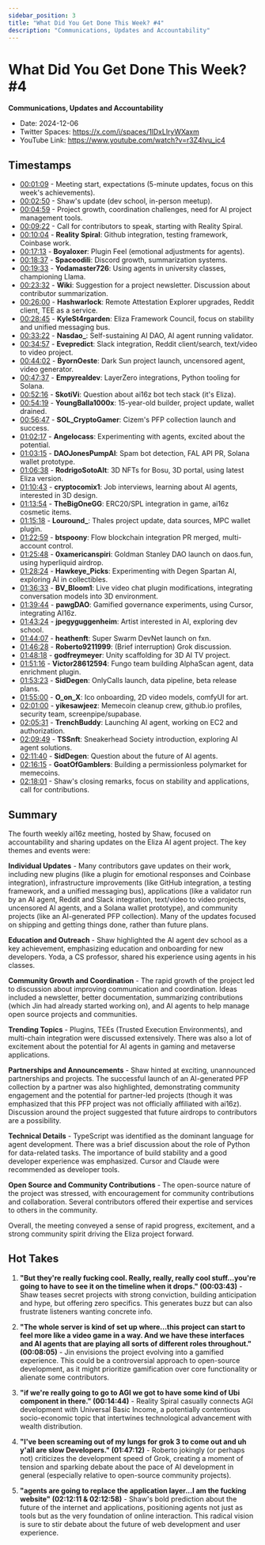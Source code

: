 ```yaml
---
sidebar_position: 3
title: "What Did You Get Done This Week? #4"
description: "Communications, Updates and Accountability"
---
```


# What Did You Get Done This Week? #4

**Communications, Updates and Accountability**

- Date: 2024-12-06
- Twitter Spaces: https://x.com/i/spaces/1lDxLlryWXaxm
- YouTube Link: https://www.youtube.com/watch?v=r3Z4lvu_ic4


## Timestamps

- [00:01:09](<https://www.youtube.com/watch?v=r3Z4lvu_ic4&t=69>) - Meeting start, expectations (5-minute updates, focus on this week's achievements).
- [00:02:50](<https://www.youtube.com/watch?v=r3Z4lvu_ic4&t=170>) - Shaw's update (dev school, in-person meetup).
- [00:04:59](<https://www.youtube.com/watch?v=r3Z4lvu_ic4&t=299>) - Project growth, coordination challenges, need for AI project management tools.
- [00:09:22](<https://www.youtube.com/watch?v=r3Z4lvu_ic4&t=562>) - Call for contributors to speak, starting with Reality Spiral.
- [00:10:04](<https://www.youtube.com/watch?v=r3Z4lvu_ic4&t=604>) - **Reality Spiral**: Github integration, testing framework, Coinbase work.
- [00:17:13](<https://www.youtube.com/watch?v=r3Z4lvu_ic4&t=1033>) - **Boyaloxer**: Plugin Feel (emotional adjustments for agents).
- [00:18:37](<https://www.youtube.com/watch?v=r3Z4lvu_ic4&t=1117>) - **Spaceodili**: Discord growth, summarization systems.
- [00:19:33](<https://www.youtube.com/watch?v=r3Z4lvu_ic4&t=1173>) - **Yodamaster726**: Using agents in university classes, championing Llama.
- [00:23:32](<https://www.youtube.com/watch?v=r3Z4lvu_ic4&t=1412>) - **Wiki**: Suggestion for a project newsletter. Discussion about contributor summarization.
- [00:26:00](<https://www.youtube.com/watch?v=r3Z4lvu_ic4&t=1560>) - **Hashwarlock**: Remote Attestation Explorer upgrades, Reddit client, TEE as a service.
- [00:28:45](<https://www.youtube.com/watch?v=r3Z4lvu_ic4&t=1725>) - **KyleSt4rgarden**: Eliza Framework Council, focus on stability and unified messaging bus.
- [00:33:22](<https://www.youtube.com/watch?v=r3Z4lvu_ic4&t=2002>) - **Nasdao_**: Self-sustaining AI DAO, AI agent running validator.
- [00:34:57](<https://www.youtube.com/watch?v=r3Z4lvu_ic4&t=2097>) - **Evepredict**: Slack integration, Reddit client/search, text/video to video project.
- [00:44:02](<https://www.youtube.com/watch?v=r3Z4lvu_ic4&t=2642>) - **ByornOeste**: Dark Sun project launch, uncensored agent, video generator.
- [00:47:37](<https://www.youtube.com/watch?v=r3Z4lvu_ic4&t=2857>) - **Empyrealdev**: LayerZero integrations, Python tooling for Solana.
- [00:52:16](<https://www.youtube.com/watch?v=r3Z4lvu_ic4&t=3136>) - **SkotiVi**: Question about ai16z bot tech stack (it's Eliza).
- [00:54:19](<https://www.youtube.com/watch?v=r3Z4lvu_ic4&t=3259>) - **YoungBalla1000x**: 15-year-old builder, project update, wallet drained.
- [00:56:47](<https://www.youtube.com/watch?v=r3Z4lvu_ic4&t=3407>) - **SOL_CryptoGamer**: Cizem's PFP collection launch and success.
- [01:02:17](<https://www.youtube.com/watch?v=r3Z4lvu_ic4&t=3737>) - **Angelocass**: Experimenting with agents, excited about the potential.
- [01:03:15](<https://www.youtube.com/watch?v=r3Z4lvu_ic4&t=3795>) - **DAOJonesPumpAI**: Spam bot detection, FAL API PR, Solana wallet prototype.
- [01:06:38](<https://www.youtube.com/watch?v=r3Z4lvu_ic4&t=3998>) - **RodrigoSotoAlt**: 3D NFTs for Bosu, 3D portal, using latest Eliza version.
- [01:10:43](<https://www.youtube.com/watch?v=r3Z4lvu_ic4&t=4243>) - **cryptocomix1**: Job interviews, learning about AI agents, interested in 3D design.
- [01:13:54](<https://www.youtube.com/watch?v=r3Z4lvu_ic4&t=4434>) - **TheBigOneGG**: ERC20/SPL integration in game, ai16z cosmetic items.
- [01:15:18](<https://www.youtube.com/watch?v=r3Z4lvu_ic4&t=4518>) - **Louround_**: Thales project update, data sources, MPC wallet plugin.
- [01:22:59](<https://www.youtube.com/watch?v=r3Z4lvu_ic4&t=4979>) - **btspoony**: Flow blockchain integration PR merged, multi-account control.
- [01:25:48](<https://www.youtube.com/watch?v=r3Z4lvu_ic4&t=5148>) - **0xamericanspiri**: Goldman Stanley DAO launch on daos.fun, using hyperliquid airdrop.
- [01:28:24](<https://www.youtube.com/watch?v=r3Z4lvu_ic4&t=5304>) - **Hawkeye_Picks**: Experimenting with Degen Spartan AI, exploring AI in collectibles.
- [01:36:33](<https://www.youtube.com/watch?v=r3Z4lvu_ic4&t=5793>) - **BV_Bloom1**: Live video chat plugin modifications, integrating conversation models into 3D environment.
- [01:39:44](<https://www.youtube.com/watch?v=r3Z4lvu_ic4&t=5984>) - **pawgDAO**: Gamified governance experiments, using Cursor, integrating AI16z.
- [01:43:24](<https://www.youtube.com/watch?v=r3Z4lvu_ic4&t=6204>) - **jpegyguggenheim**: Artist interested in AI, exploring dev school.
- [01:44:07](<https://www.youtube.com/watch?v=r3Z4lvu_ic4&t=6247>) - **heathenft**: Super Swarm DevNet launch on fxn.
- [01:46:28](<https://www.youtube.com/watch?v=r3Z4lvu_ic4&t=6388>) - **Roberto9211999**: (Brief interruption) Grok discussion.
- [01:48:18](<https://www.youtube.com/watch?v=r3Z4lvu_ic4&t=6498>) - **godfreymeyer**: Unity scaffolding for 3D AI TV project.
- [01:51:16](<https://www.youtube.com/watch?v=r3Z4lvu_ic4&t=6676>) - **Victor28612594**: Fungo team building AlphaScan agent, data enrichment plugin.
- [01:53:23](<https://www.youtube.com/watch?v=r3Z4lvu_ic4&t=6803>) - **SidDegen**: OnlyCalls launch, data pipeline, beta release plans.
- [01:55:00](<https://www.youtube.com/watch?v=r3Z4lvu_ic4&t=6900>) - **O_on_X**: Ico onboarding, 2D video models, comfyUI for art.
- [02:01:00](<https://www.youtube.com/watch?v=r3Z4lvu_ic4&t=7260>) - **yikesawjeez**: Memecoin cleanup crew, github.io profiles, security team, screenpipe/supabase.
- [02:05:31](<https://www.youtube.com/watch?v=r3Z4lvu_ic4&t=7531>) - **TrenchBuddy**: Launching AI agent, working on EC2 and authorization.
- [02:09:49](<https://www.youtube.com/watch?v=r3Z4lvu_ic4&t=7789>) - **TSSnft**: Sneakerhead Society introduction, exploring AI agent solutions.
- [02:11:40](<https://www.youtube.com/watch?v=r3Z4lvu_ic4&t=7900>) - **SidDegen**: Question about the future of AI agents.
- [02:16:15](<https://www.youtube.com/watch?v=r3Z4lvu_ic4&t=8175>) - **GoatOfGamblers**: Building a permissionless polymarket for memecoins.
- [02:18:01](<https://www.youtube.com/watch?v=r3Z4lvu_ic4&t=8281>) - Shaw's closing remarks, focus on stability and applications, call for contributions.


## Summary

The fourth weekly ai16z meeting, hosted by Shaw, focused on accountability and sharing updates on the Eliza AI agent project. The key themes and events were:

**Individual Updates** - Many contributors gave updates on their work, including new plugins (like a plugin for emotional responses and Coinbase integration), infrastructure improvements (like GitHub integration, a testing framework, and a unified messaging bus), applications (like a validator run by an AI agent, Reddit and Slack integration, text/video to video projects, uncensored AI agents, and a Solana wallet prototype), and community projects (like an AI-generated PFP collection). Many of the updates focused on shipping and getting things done, rather than future plans.

**Education and Outreach** - Shaw highlighted the AI agent dev school as a key achievement, emphasizing education and onboarding for new developers. Yoda, a CS professor, shared his experience using agents in his classes.

**Community Growth and Coordination** - The rapid growth of the project led to discussion about improving communication and coordination. Ideas included a newsletter, better documentation, summarizing contributions (which Jin had already started working on), and AI agents to help manage open source projects and communities.

**Trending Topics** - Plugins, TEEs (Trusted Execution Environments), and multi-chain integration were discussed extensively. There was also a lot of excitement about the potential for AI agents in gaming and metaverse applications.

**Partnerships and Announcements** - Shaw hinted at exciting, unannounced partnerships and projects. The successful launch of an AI-generated PFP collection by a partner was also highlighted, demonstrating community engagement and the potential for partner-led projects (though it was emphasized that this PFP project was not officially affiliated with ai16z). Discussion around the project suggested that future airdrops to contributors are a possibility.

**Technical Details** - TypeScript was identified as the dominant language for agent development. There was a brief discussion about the role of Python for data-related tasks. The importance of build stability and a good developer experience was emphasized. Cursor and Claude were recommended as developer tools.

**Open Source and Community Contributions** - The open-source nature of the project was stressed, with encouragement for community contributions and collaboration. Several contributors offered their expertise and services to others in the community.

Overall, the meeting conveyed a sense of rapid progress, excitement, and a strong community spirit driving the Eliza project forward.


## Hot Takes

1. **"But they're really fucking cool. Really, really, really cool stuff...you're going to have to see it on the timeline when it drops." (00:03:43)** - Shaw teases secret projects with strong conviction, building anticipation and hype, but offering zero specifics. This generates buzz but can also frustrate listeners wanting concrete info.

2. **"The whole server is kind of set up where...this project can start to feel more like a video game in a way. And we have these interfaces and AI agents that are playing all sorts of different roles throughout." (00:08:05)** - Jin envisions the project evolving into a gamified experience. This could be a controversial approach to open-source development, as it might prioritize gamification over core functionality or alienate some contributors.

3. **"if we're really going to go to AGI we got to have some kind of Ubi component in there." (00:14:44)** - Reality Spiral casually connects AGI development with Universal Basic Income, a potentially contentious socio-economic topic that intertwines technological advancement with wealth distribution.

4. **"I've been screaming out of my lungs for grok 3 to come out and uh y'all are slow Developers." (01:47:12)** - Roberto jokingly (or perhaps not) criticizes the development speed of Grok, creating a moment of tension and sparking debate about the pace of AI development in general (especially relative to open-source community projects).

5. **"agents are going to replace the application layer...I am the fucking website" (02:12:11 & 02:12:58)** - Shaw's bold prediction about the future of the internet and applications, positioning agents not just as tools but as the very foundation of online interaction. This radical vision is sure to stir debate about the future of web development and user experience.

